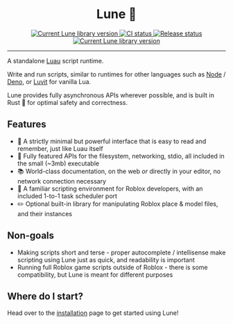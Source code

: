 <!-- markdownlint-disable MD033 -->
<!-- markdownlint-disable MD041 -->

<div align="center">
	<h1> Lune 🌙 </h1>
	<div>
		<a href="https://crates.io/crates/lune">
			<img src="https://img.shields.io/crates/v/lune.svg?label=Version" alt="Current Lune library version" />
		</a>
		<a href="https://github.com/filiptibell/lune/actions">
			<img src="https://shields.io/endpoint?url=https://badges.readysetplay.io/workflow/filiptibell/lune/ci.yaml" alt="CI status" />
		</a>
		<a href="https://github.com/filiptibell/lune/actions">
			<img src="https://shields.io/endpoint?url=https://badges.readysetplay.io/workflow/filiptibell/lune/release.yaml" alt="Release status" />
		</a>
		<a href="https://github.com/filiptibell/lune/blob/main/LICENSE.txt">
			<img src="https://img.shields.io/github/license/filiptibell/lune.svg?label=License&color=informational" alt="Current Lune library version" />
		</a>
	</div>
</div>

---

A standalone [Luau](https://luau-lang.org) script runtime.

Write and run scripts, similar to runtimes for other languages such as [Node](https://nodejs.org) / [Deno](https://deno.land), or [Luvit](https://luvit.io) for vanilla Lua.

Lune provides fully asynchronous APIs wherever possible, and is built in Rust 🦀 for optimal safety and correctness.

## Features

-   🌙 A strictly minimal but powerful interface that is easy to read and remember, just like Luau itself
-   🧰 Fully featured APIs for the filesystem, networking, stdio, all included in the small (~3mb) executable
-   📚 World-class documentation, on the web _or_ directly in your editor, no network connection necessary
-   🏡 A familiar scripting environment for Roblox developers, with an included 1-to-1 task scheduler port
-   ✏️ Optional built-in library for manipulating Roblox place & model files, and their instances

## Non-goals

-   Making scripts short and terse - proper autocomplete / intellisense make scripting using Lune just as quick, and readability is important
-   Running full Roblox game scripts outside of Roblox - there is some compatibility, but Lune is meant for different purposes

## Where do I start?

Head over to the [installation](https://lune.gitbook.io/lune/home/installation) page to get started using Lune!
